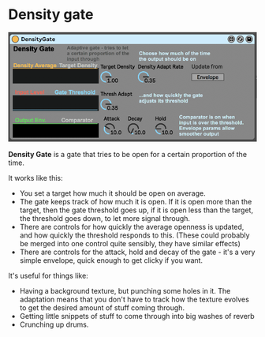 # Density gate

![alt text](DensityGate.png)

**Density Gate** is a gate that tries to be open for a certain proportion of the time.

It works like this:
* You set a target how much it should be open on average.
* The gate keeps track of how much it is open. If it is open more than the target, then the gate threshold goes up, if it is open less than the target, the threshold goes down, to let more signal through.
* There are controls for how quickly the average openness is updated, and how quickly the threshold responds to this. (These could probably be merged into one control quite sensibly, they have similar effects)
* There are controls for the attack, hold and decay of the gate - it's a very simple envelope, quick enough to get clicky if you want.

It's useful for things like:
* Having a background texture, but punching some holes in it. The adaptation means that you don't have to track how the texture evolves to get the desired amount of stuff coming through.
* Getting little snippets of stuff to come through into big washes of reverb
* Crunching up drums.
